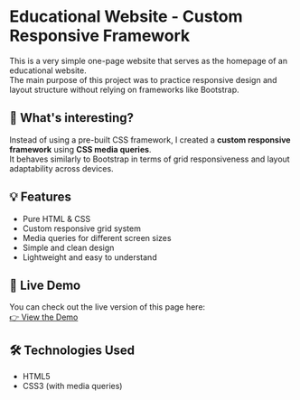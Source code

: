 # Educational Website - Custom Responsive Framework

This is a very simple one-page website that serves as the homepage of an educational website.  
The main purpose of this project was to practice responsive design and layout structure without relying on frameworks like Bootstrap.

## 🌟 What's interesting?

Instead of using a pre-built CSS framework, I created a **custom responsive framework** using **CSS media queries**.  
It behaves similarly to Bootstrap in terms of grid responsiveness and layout adaptability across devices.

## 💡 Features

- Pure HTML & CSS
- Custom responsive grid system
- Media queries for different screen sizes
- Simple and clean design
- Lightweight and easy to understand

## 🔗 Live Demo

You can check out the live version of this page here:  
[👉 View the Demo](https://alireza-baqeri.github.io/Educational-custom-framework/)

## 🛠️ Technologies Used

- HTML5  
- CSS3 (with media queries)
